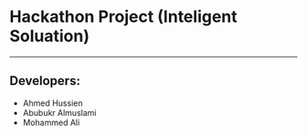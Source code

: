 # Hackathon Project (Inteligent Soluation)
--------------------------------------
## Developers:
* Ahmed Hussien 
* Abubukr Almuslami
* Mohammed Ali 
